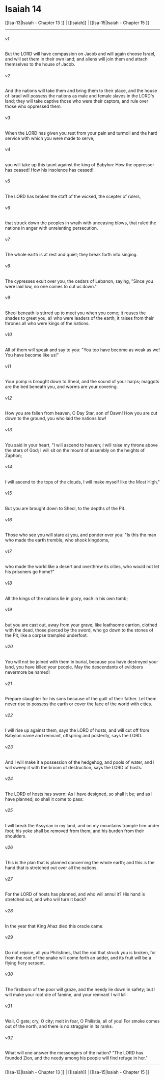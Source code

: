 # Isaiah 14

[[Isa-13|Isaiah - Chapter 13 ]] | [[Isaiah]] | [[Isa-15|Isaiah - Chapter 15 ]]
***

###### v1
But the LORD will have compassion on Jacob and will again choose Israel, and will set them in their own land; and aliens will join them and attach themselves to the house of Jacob.
###### v2
And the nations will take them and bring them to their place, and the house of Israel will possess the nations as male and female slaves in the LORD's land; they will take captive those who were their captors, and rule over those who oppressed them.
###### v3
When the LORD has given you rest from your pain and turmoil and the hard service with which you were made to serve,
###### v4
you will take up this taunt against the king of Babylon: How the oppressor has ceased! How his insolence has ceased!
###### v5
The LORD has broken the staff of the wicked, the scepter of rulers,
###### v6
that struck down the peoples in wrath with unceasing blows, that ruled the nations in anger with unrelenting persecution.
###### v7
The whole earth is at rest and quiet; they break forth into singing.
###### v8
The cypresses exult over you, the cedars of Lebanon, saying, "Since you were laid low, no one comes to cut us down."
###### v9
Sheol beneath is stirred up to meet you when you come; it rouses the shades to greet you, all who were leaders of the earth; it raises from their thrones all who were kings of the nations.
###### v10
All of them will speak and say to you: "You too have become as weak as we! You have become like us!"
###### v11
Your pomp is brought down to Sheol, and the sound of your harps; maggots are the bed beneath you, and worms are your covering.
###### v12
How you are fallen from heaven, O Day Star, son of Dawn! How you are cut down to the ground, you who laid the nations low!
###### v13
You said in your heart, "I will ascend to heaven; I will raise my throne above the stars of God; I will sit on the mount of assembly on the heights of Zaphon;
###### v14
I will ascend to the tops of the clouds, I will make myself like the Most High."
###### v15
But you are brought down to Sheol, to the depths of the Pit.
###### v16
Those who see you will stare at you, and ponder over you: "Is this the man who made the earth tremble, who shook kingdoms,
###### v17
who made the world like a desert and overthrew its cities, who would not let his prisoners go home?"
###### v18
All the kings of the nations lie in glory, each in his own tomb;
###### v19
but you are cast out, away from your grave, like loathsome carrion, clothed with the dead, those pierced by the sword, who go down to the stones of the Pit, like a corpse trampled underfoot.
###### v20
You will not be joined with them in burial, because you have destroyed your land, you have killed your people. May the descendants of evildoers nevermore be named!
###### v21
Prepare slaughter for his sons because of the guilt of their father. Let them never rise to possess the earth or cover the face of the world with cities.
###### v22
I will rise up against them, says the LORD of hosts, and will cut off from Babylon name and remnant, offspring and posterity, says the LORD.
###### v23
And I will make it a possession of the hedgehog, and pools of water, and I will sweep it with the broom of destruction, says the LORD of hosts.
###### v24
The LORD of hosts has sworn: As I have designed, so shall it be; and as I have planned, so shall it come to pass:
###### v25
I will break the Assyrian in my land, and on my mountains trample him under foot; his yoke shall be removed from them, and his burden from their shoulders.
###### v26
This is the plan that is planned concerning the whole earth; and this is the hand that is stretched out over all the nations.
###### v27
For the LORD of hosts has planned, and who will annul it? His hand is stretched out, and who will turn it back?
###### v28
In the year that King Ahaz died this oracle came:
###### v29
Do not rejoice, all you Philistines, that the rod that struck you is broken, for from the root of the snake will come forth an adder, and its fruit will be a flying fiery serpent.
###### v30
The firstborn of the poor will graze, and the needy lie down in safety; but I will make your root die of famine, and your remnant I will kill.
###### v31
Wail, O gate; cry, O city; melt in fear, O Philistia, all of you! For smoke comes out of the north, and there is no straggler in its ranks.
###### v32
What will one answer the messengers of the nation? "The LORD has founded Zion, and the needy among his people will find refuge in her."

***

[[Isa-13|Isaiah - Chapter 13 ]] | [[Isaiah]] | [[Isa-15|Isaiah - Chapter 15 ]]
